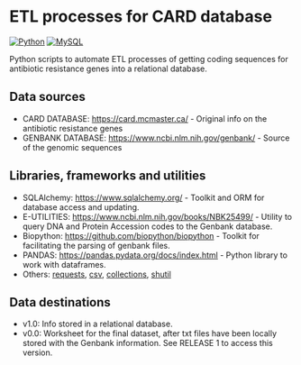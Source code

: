 # ETL processes for CARD database

[![Python](https://img.shields.io/badge/python-3.10-blue.svg)](https://www.python.org/) [![MySQL](https://img.shields.io/badge/MYSQL-blue)](https://www.mysql.com/)

Python scripts to automate ETL processes of getting coding sequences for antibiotic resistance genes into a relational database.

## Data sources

* CARD DATABASE: https://card.mcmaster.ca/ - Original info on the antibiotic resistance genes
* GENBANK DATABASE: https://www.ncbi.nlm.nih.gov/genbank/ - Source of the genomic sequences

## Libraries, frameworks and utilities

* SQLAlchemy: https://www.sqlalchemy.org/ - Toolkit and ORM for database access and updating.
* E-UTILITIES: https://www.ncbi.nlm.nih.gov/books/NBK25499/ - Utility to query DNA and Protein Accession codes to the Genbank database.
* Biopython: https://github.com/biopython/biopython - Toolkit for facilitating the parsing of genbank files.
* PANDAS: https://pandas.pydata.org/docs/index.html - Python library to work with dataframes.
* Others: [requests](https://pypi.org/project/requests/), [csv](https://pypi.org/project/python-csv/), [collections](https://docs.python.org/3/library/collections.html), [shutil](https://docs.python.org/3/library/shutil.html)

## Data destinations

* v1.0: Info stored in a relational database.
* v0.0: Worksheet for the final dataset, after txt files have been locally stored with the Genbank information. See RELEASE 1 to access this version.
